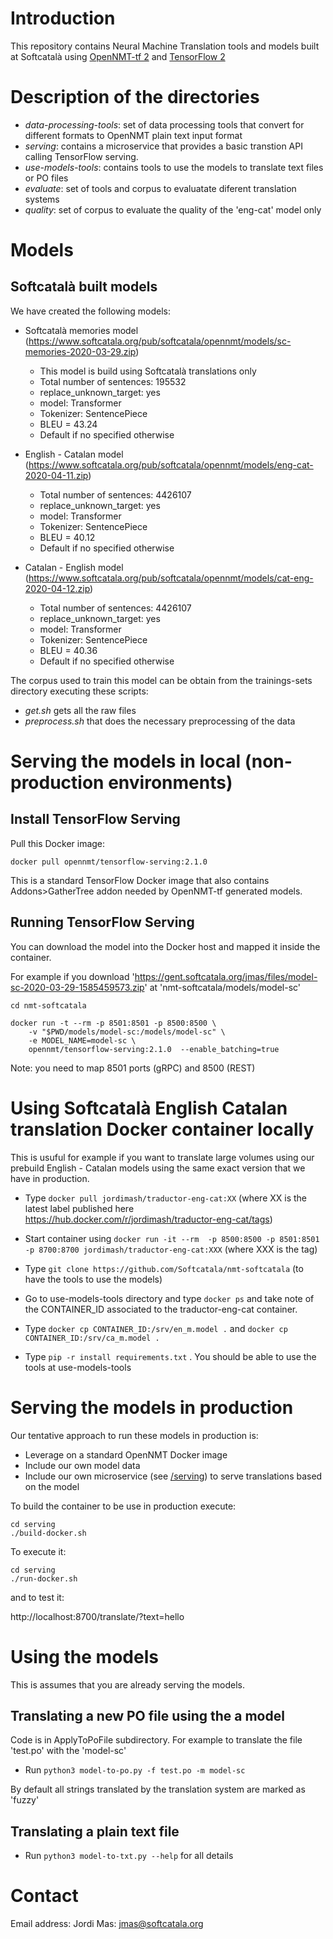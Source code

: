 # Introduction

This repository contains Neural Machine Translation tools and models built at Softcatalà using [OpenNMT-tf 2](https://github.com/OpenNMT/OpenNMT-tf) and [TensorFlow 2](https://www.tensorflow.org/)

# Description of the directories

* *data-processing-tools*: set of data processing tools that convert for different formats to OpenNMT plain text input format
* *serving*: contains a microservice that provides a basic transtion API calling TensorFlow serving.
* *use-models-tools*: contains tools to use the models to translate text files or PO files
* *evaluate*: set of tools and corpus to evaluatate diferent translation systems
* *quality*: set of corpus to evaluate the quality of the 'eng-cat' model only


# Models

## Softcatalà built models

We have created the following models:

* Softcatalà memories model (https://www.softcatala.org/pub/softcatala/opennmt/models/sc-memories-2020-03-29.zip)
  * This model is build using Softcatalà translations only
  * Total number of sentences: 195532
  * replace_unknown_target: yes
  * model: Transformer
  * Tokenizer: SentencePiece
  * BLEU = 43.24
  * Default if no specified otherwise

* English - Catalan model (https://www.softcatala.org/pub/softcatala/opennmt/models/eng-cat-2020-04-11.zip)
  * Total number of sentences: 4426107
  * replace_unknown_target: yes
  * model: Transformer
  * Tokenizer: SentencePiece
  * BLEU = 40.12
  * Default if no specified otherwise

* Catalan - English model (https://www.softcatala.org/pub/softcatala/opennmt/models/cat-eng-2020-04-12.zip)
  * Total number of sentences: 4426107
  * replace_unknown_target: yes
  * model: Transformer
  * Tokenizer: SentencePiece
  * BLEU = 40.36
  * Default if no specified otherwise

The corpus used to train this model can be obtain from the trainings-sets directory executing these scripts:

* *get.sh* gets all the raw files
* *preprocess.sh* that does the necessary preprocessing of the data

# Serving the models in local (non-production environments)

## Install TensorFlow Serving

Pull this Docker image:

```
docker pull opennmt/tensorflow-serving:2.1.0
```

This is a standard TensorFlow Docker image that also contains Addons>GatherTree addon needed by OpenNMT-tf generated models.

## Running TensorFlow Serving

You can download the model into the Docker host and mapped it inside the container.

For example if you download 'https://gent.softcatala.org/jmas/files/model-sc-2020-03-29-1585459573.zip' at 'nmt-softcatala/models/model-sc'

```
cd nmt-softcatala

docker run -t --rm -p 8501:8501 -p 8500:8500 \
    -v "$PWD/models/model-sc:/models/model-sc" \
    -e MODEL_NAME=model-sc \
    opennmt/tensorflow-serving:2.1.0  --enable_batching=true
```

Note: you need to map 8501 ports (gRPC) and 8500 (REST)

# Using Softcatalà English Catalan translation Docker container locally

This is usuful for example if you want to translate large volumes using our prebuild English - Catalan models using the same exact version that we have in production.

* Type ```docker pull jordimash/traductor-eng-cat:XX``` (where XX is the latest label published here https://hub.docker.com/r/jordimash/traductor-eng-cat/tags)

* Start container using ```docker run -it --rm  -p 8500:8500 -p 8501:8501 -p 8700:8700 jordimash/traductor-eng-cat:XXX``` (where XXX is the tag)

* Type ```git clone https://github.com/Softcatala/nmt-softcatala``` (to have the tools to use the models)

* Go to use-models-tools directory and type ```docker ps``` and take note of the CONTAINER_ID associated to the traductor-eng-cat container.

* Type ```docker cp CONTAINER_ID:/srv/en_m.model .``` and ```docker cp CONTAINER_ID:/srv/ca_m.model .```

* Type ```pip -r install requirements.txt``` . You should be able to use the tools at use-models-tools

# Serving the models in production

Our tentative approach to run these models in production is:

* Leverage on a standard OpenNMT Docker image
* Include our own model data
* Include our own microservice (see [/serving](./serving)) to serve translations based on the model

To build the container to be use in production execute:

```
cd serving
./build-docker.sh
```
To execute it:

```
cd serving
./run-docker.sh
```

and to test it:

http://localhost:8700/translate/?text=hello

# Using the models

This is assumes that you are already serving the models.

## Translating a new PO file using the a model

Code is in ApplyToPoFile subdirectory. For example to translate the file 'test.po' with the 'model-sc'

* Run ```python3 model-to-po.py -f test.po -m model-sc```

By default all strings translated by the translation system are marked as 'fuzzy'

## Translating a plain text file

* Run ```python3 model-to-txt.py --help``` for all details


# Contact

Email address: Jordi Mas: jmas@softcatala.org
